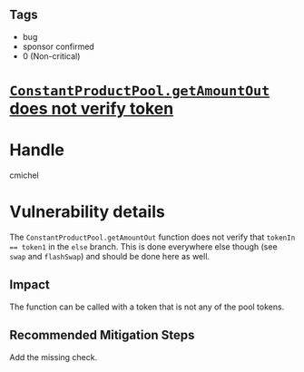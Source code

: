 ## Tags

- bug
- sponsor confirmed
- 0 (Non-critical)

# [`ConstantProductPool.getAmountOut` does not verify token](https://github.com/code-423n4/2021-09-sushitrident-findings/issues/93) 

# Handle

cmichel


# Vulnerability details

The `ConstantProductPool.getAmountOut` function does not verify that `tokenIn == token1` in the `else` branch.
This is done everywhere else though (see `swap` and `flashSwap`) and should be done here as well.

## Impact
The function can be called with a token that is not any of the pool tokens.

## Recommended Mitigation Steps
Add the missing check.

